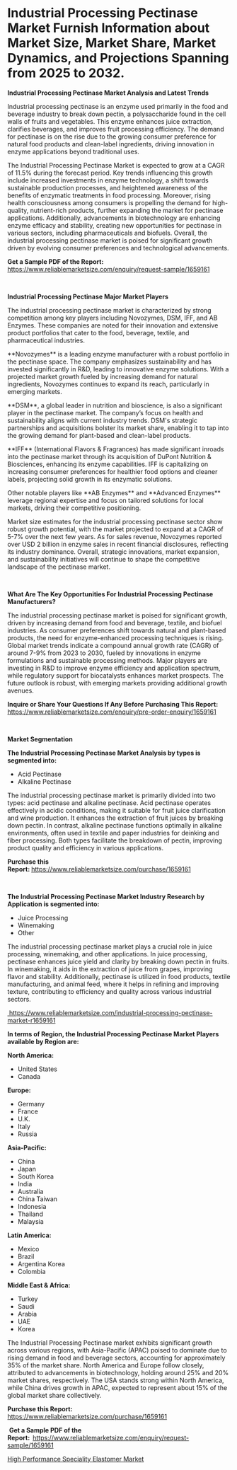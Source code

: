 <p><h1>Industrial Processing Pectinase Market Furnish Information about Market Size, Market Share, Market Dynamics, and Projections Spanning from 2025 to 2032.</h1></p><p><strong>Industrial Processing Pectinase Market Analysis and Latest Trends</strong></p>
<p><p>Industrial processing pectinase is an enzyme used primarily in the food and beverage industry to break down pectin, a polysaccharide found in the cell walls of fruits and vegetables. This enzyme enhances juice extraction, clarifies beverages, and improves fruit processing efficiency. The demand for pectinase is on the rise due to the growing consumer preference for natural food products and clean-label ingredients, driving innovation in enzyme applications beyond traditional uses.</p><p>The Industrial Processing Pectinase Market is expected to grow at a CAGR of 11.5% during the forecast period. Key trends influencing this growth include increased investments in enzyme technology, a shift towards sustainable production processes, and heightened awareness of the benefits of enzymatic treatments in food processing. Moreover, rising health consciousness among consumers is propelling the demand for high-quality, nutrient-rich products, further expanding the market for pectinase applications. Additionally, advancements in biotechnology are enhancing enzyme efficacy and stability, creating new opportunities for pectinase in various sectors, including pharmaceuticals and biofuels. Overall, the industrial processing pectinase market is poised for significant growth driven by evolving consumer preferences and technological advancements.</p></p>
<p><strong>Get a Sample PDF of the Report:&nbsp;</strong> <a href="https://www.reliablemarketsize.com/enquiry/request-sample/1659161?utm_campaign=3009&utm_medium=2&utm_source=Github&utm_content=ia&utm_term=23032025&utm_id=industrial-processing-pectinase">https://www.reliablemarketsize.com/enquiry/request-sample/1659161</a></p>
<p>&nbsp;</p>
<p><strong>Industrial Processing Pectinase Major Market Players</strong></p>
<p><p>The industrial processing pectinase market is characterized by strong competition among key players including Novozymes, DSM, IFF, and AB Enzymes. These companies are noted for their innovation and extensive product portfolios that cater to the food, beverage, textile, and pharmaceutical industries.</p><p>**Novozymes** is a leading enzyme manufacturer with a robust portfolio in the pectinase space. The company emphasizes sustainability and has invested significantly in R&D, leading to innovative enzyme solutions. With a projected market growth fueled by increasing demand for natural ingredients, Novozymes continues to expand its reach, particularly in emerging markets.</p><p>**DSM**, a global leader in nutrition and bioscience, is also a significant player in the pectinase market. The company’s focus on health and sustainability aligns with current industry trends. DSM's strategic partnerships and acquisitions bolster its market share, enabling it to tap into the growing demand for plant-based and clean-label products.</p><p>**IFF** (International Flavors & Fragrances) has made significant inroads into the pectinase market through its acquisition of DuPont Nutrition & Biosciences, enhancing its enzyme capabilities. IFF is capitalizing on increasing consumer preferences for healthier food options and cleaner labels, projecting solid growth in its enzymatic solutions.</p><p>Other notable players like **AB Enzymes** and **Advanced Enzymes** leverage regional expertise and focus on tailored solutions for local markets, driving their competitive positioning. </p><p>Market size estimates for the industrial processing pectinase sector show robust growth potential, with the market projected to expand at a CAGR of 5-7% over the next few years. As for sales revenue, Novozymes reported over USD 2 billion in enzyme sales in recent financial disclosures, reflecting its industry dominance. Overall, strategic innovations, market expansion, and sustainability initiatives will continue to shape the competitive landscape of the pectinase market.</p></p>
<p>&nbsp;</p>
<p><strong>What Are The Key Opportunities For Industrial Processing Pectinase Manufacturers?</strong></p>
<p><p>The industrial processing pectinase market is poised for significant growth, driven by increasing demand from food and beverage, textile, and biofuel industries. As consumer preferences shift towards natural and plant-based products, the need for enzyme-enhanced processing techniques is rising. Global market trends indicate a compound annual growth rate (CAGR) of around 7-9% from 2023 to 2030, fueled by innovations in enzyme formulations and sustainable processing methods. Major players are investing in R&D to improve enzyme efficiency and application spectrum, while regulatory support for biocatalysts enhances market prospects. The future outlook is robust, with emerging markets providing additional growth avenues.</p></p>
<p><strong>Inquire or Share Your Questions If Any Before Purchasing This Report:</strong> <a href="https://www.reliablemarketsize.com/enquiry/pre-order-enquiry/1659161?utm_campaign=3009&utm_medium=2&utm_source=Github&utm_content=ia&utm_term=23032025&utm_id=industrial-processing-pectinase">https://www.reliablemarketsize.com/enquiry/pre-order-enquiry/1659161</a></p>
<p>&nbsp;</p>
<p><strong>Market Segmentation</strong></p>
<p><strong>The Industrial Processing Pectinase Market Analysis by types is segmented into:</strong></p>
<p><ul><li>Acid Pectinase</li><li>Alkaline Pectinase</li></ul></p>
<p><p>The industrial processing pectinase market is primarily divided into two types: acid pectinase and alkaline pectinase. Acid pectinase operates effectively in acidic conditions, making it suitable for fruit juice clarification and wine production. It enhances the extraction of fruit juices by breaking down pectin. In contrast, alkaline pectinase functions optimally in alkaline environments, often used in textile and paper industries for deinking and fiber processing. Both types facilitate the breakdown of pectin, improving product quality and efficiency in various applications.</p></p>
<p><strong>Purchase this Report:&nbsp;</strong><a href="https://www.reliablemarketsize.com/purchase/1659161?utm_campaign=3009&utm_medium=2&utm_source=Github&utm_content=ia&utm_term=23032025&utm_id=industrial-processing-pectinase">https://www.reliablemarketsize.com/purchase/1659161</a></p>
<p>&nbsp;</p>
<p><strong>The Industrial Processing Pectinase Market Industry Research by Application is segmented into:</strong></p>
<p><ul><li>Juice Processing</li><li>Winemaking</li><li>Other</li></ul></p>
<p><p>The industrial processing pectinase market plays a crucial role in juice processing, winemaking, and other applications. In juice processing, pectinase enhances juice yield and clarity by breaking down pectin in fruits. In winemaking, it aids in the extraction of juice from grapes, improving flavor and stability. Additionally, pectinase is utilized in food products, textile manufacturing, and animal feed, where it helps in refining and improving texture, contributing to efficiency and quality across various industrial sectors.</p></p>
<p><a href="https://www.reliablemarketsize.com/industrial-processing-pectinase-market-r1659161?utm_campaign=3009&utm_medium=2&utm_source=Github&utm_content=ia&utm_term=23032025&utm_id=industrial-processing-pectinase">&nbsp;https://www.reliablemarketsize.com/industrial-processing-pectinase-market-r1659161</a></p>
<p><strong>In terms of Region, the Industrial Processing Pectinase Market Players available by Region are:</strong></p>
<p>
    <p> <strong> North America: </strong>
        <ul>
            <li>United States</li>
            <li>Canada</li>
        </ul>
        </p> 
    <p> <strong> Europe: </strong>
        <ul>
            <li>Germany</li>
            <li>France</li>
            <li>U.K.</li>
            <li>Italy</li>
            <li>Russia</li>
        </ul>
        </p> 
    <p> <strong> Asia-Pacific: </strong>
        <ul>
            <li>China</li>
            <li>Japan</li>
            <li>South Korea</li>
            <li>India</li>
            <li>Australia</li>
            <li>China Taiwan</li>
            <li>Indonesia</li>
            <li>Thailand</li>
            <li>Malaysia</li>
        </ul>
        </p> 
    <p> <strong> Latin America: </strong>
        <ul>
            <li>Mexico</li>
            <li>Brazil</li>
            <li>Argentina Korea</li>
            <li>Colombia</li>
        </ul>
        </p> 
    <p> <strong> Middle East & Africa: </strong>
        <ul>
            <li>Turkey</li>
            <li>Saudi</li>
            <li>Arabia</li>
            <li>UAE</li>
            <li>Korea</li>
        </ul>
    </p>
    </p>
<p><p>The Industrial Processing Pectinase market exhibits significant growth across various regions, with Asia-Pacific (APAC) poised to dominate due to rising demand in food and beverage sectors, accounting for approximately 35% of the market share. North America and Europe follow closely, attributed to advancements in biotechnology, holding around 25% and 20% market shares, respectively. The USA stands strong within North America, while China drives growth in APAC, expected to represent about 15% of the global market share collectively.</p></p>
<p><strong>Purchase this Report: </strong><a href="https://www.reliablemarketsize.com/purchase/1659161?utm_campaign=3009&utm_medium=2&utm_source=Github&utm_content=ia&utm_term=23032025&utm_id=industrial-processing-pectinase">https://www.reliablemarketsize.com/purchase/1659161</a></p>
<p>&nbsp;<strong>Get a Sample PDF of the Report:&nbsp;&nbsp;</strong><a href="https://www.reliablemarketsize.com/enquiry/request-sample/1659161?utm_campaign=3009&utm_medium=2&utm_source=Github&utm_content=ia&utm_term=23032025&utm_id=industrial-processing-pectinase">https://www.reliablemarketsize.com/enquiry/request-sample/1659161</a></p>
<p><strong></strong></p>
<p><p><a href="https://github.com/ElviraLeka1962/Market-Research-Report-List-1/blob/main/high-performance-speciality-elastomer-market.md?utm_campaign=3009&utm_medium=2&utm_source=Github&utm_content=ia&utm_term=23032025&utm_id=industrial-processing-pectinase">High Performance Speciality Elastomer Market</a></p></p>
